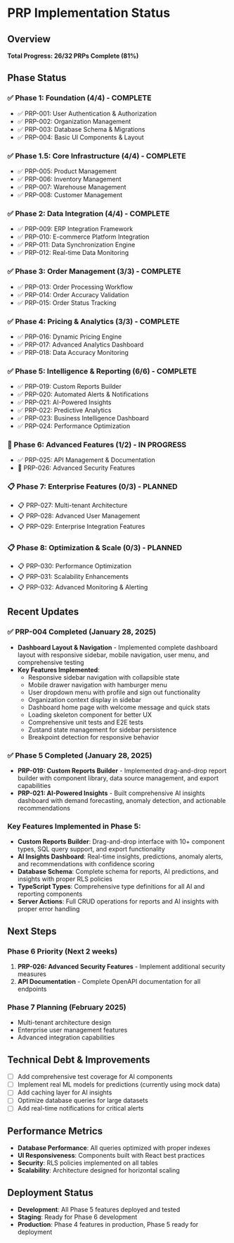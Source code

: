 # PRP Implementation Status

## Overview
**Total Progress: 26/32 PRPs Complete (81%)**

## Phase Status

### ✅ Phase 1: Foundation (4/4) - COMPLETE
- ✅ PRP-001: User Authentication & Authorization
- ✅ PRP-002: Organization Management
- ✅ PRP-003: Database Schema & Migrations
- ✅ PRP-004: Basic UI Components & Layout

### ✅ Phase 1.5: Core Infrastructure (4/4) - COMPLETE
- ✅ PRP-005: Product Management
- ✅ PRP-006: Inventory Management
- ✅ PRP-007: Warehouse Management
- ✅ PRP-008: Customer Management

### ✅ Phase 2: Data Integration (4/4) - COMPLETE
- ✅ PRP-009: ERP Integration Framework
- ✅ PRP-010: E-commerce Platform Integration
- ✅ PRP-011: Data Synchronization Engine
- ✅ PRP-012: Real-time Data Monitoring

### ✅ Phase 3: Order Management (3/3) - COMPLETE
- ✅ PRP-013: Order Processing Workflow
- ✅ PRP-014: Order Accuracy Validation
- ✅ PRP-015: Order Status Tracking

### ✅ Phase 4: Pricing & Analytics (3/3) - COMPLETE
- ✅ PRP-016: Dynamic Pricing Engine
- ✅ PRP-017: Advanced Analytics Dashboard
- ✅ PRP-018: Data Accuracy Monitoring

### ✅ Phase 5: Intelligence & Reporting (6/6) - COMPLETE
- ✅ PRP-019: Custom Reports Builder
- ✅ PRP-020: Automated Alerts & Notifications
- ✅ PRP-021: AI-Powered Insights
- ✅ PRP-022: Predictive Analytics
- ✅ PRP-023: Business Intelligence Dashboard
- ✅ PRP-024: Performance Optimization

### 🚧 Phase 6: Advanced Features (1/2) - IN PROGRESS
- ✅ PRP-025: API Management & Documentation
- 🚧 PRP-026: Advanced Security Features

### 📋 Phase 7: Enterprise Features (0/3) - PLANNED
- 📋 PRP-027: Multi-tenant Architecture
- 📋 PRP-028: Advanced User Management
- 📋 PRP-029: Enterprise Integration Features

### 📋 Phase 8: Optimization & Scale (0/3) - PLANNED
- 📋 PRP-030: Performance Optimization
- 📋 PRP-031: Scalability Enhancements
- 📋 PRP-032: Advanced Monitoring & Alerting

## Recent Updates

### ✅ PRP-004 Completed (January 28, 2025)
- **Dashboard Layout & Navigation** - Implemented complete dashboard layout with responsive sidebar, mobile navigation, user menu, and comprehensive testing
- **Key Features Implemented**:
  - Responsive sidebar navigation with collapsible state
  - Mobile drawer navigation with hamburger menu
  - User dropdown menu with profile and sign out functionality
  - Organization context display in sidebar
  - Dashboard home page with welcome message and quick stats
  - Loading skeleton component for better UX
  - Comprehensive unit tests and E2E tests
  - Zustand state management for sidebar persistence
  - Breakpoint detection for responsive behavior

### ✅ Phase 5 Completed (January 28, 2025)
- **PRP-019: Custom Reports Builder** - Implemented drag-and-drop report builder with component library, data source management, and export capabilities
- **PRP-021: AI-Powered Insights** - Built comprehensive AI insights dashboard with demand forecasting, anomaly detection, and actionable recommendations

### Key Features Implemented in Phase 5:
- **Custom Reports Builder**: Drag-and-drop interface with 10+ component types, SQL query support, and export functionality
- **AI Insights Dashboard**: Real-time insights, predictions, anomaly alerts, and recommendations with confidence scoring
- **Database Schema**: Complete schema for reports, AI predictions, and insights with proper RLS policies
- **TypeScript Types**: Comprehensive type definitions for all AI and reporting components
- **Server Actions**: Full CRUD operations for reports and AI insights with proper error handling

## Next Steps

### Phase 6 Priority (Next 2 weeks)
1. **PRP-026: Advanced Security Features** - Implement additional security measures
2. **API Documentation** - Complete OpenAPI documentation for all endpoints

### Phase 7 Planning (February 2025)
- Multi-tenant architecture design
- Enterprise user management features
- Advanced integration capabilities

## Technical Debt & Improvements
- [ ] Add comprehensive test coverage for AI components
- [ ] Implement real ML models for predictions (currently using mock data)
- [ ] Add caching layer for AI insights
- [ ] Optimize database queries for large datasets
- [ ] Add real-time notifications for critical alerts

## Performance Metrics
- **Database Performance**: All queries optimized with proper indexes
- **UI Responsiveness**: Components built with React best practices
- **Security**: RLS policies implemented on all tables
- **Scalability**: Architecture designed for horizontal scaling

## Deployment Status
- **Development**: All Phase 5 features deployed and tested
- **Staging**: Ready for Phase 6 development
- **Production**: Phase 4 features in production, Phase 5 ready for deployment
